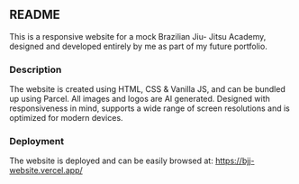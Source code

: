 ## README

This is a responsive website for a mock Brazilian Jiu- Jitsu Academy, designed and developed entirely by me as part of my future portfolio.

### Description

The website is created using HTML, CSS & Vanilla JS, and can be bundled up using Parcel.
All images and logos are AI generated.
Designed with responsiveness in mind, supports a wide range of screen resolutions and is optimized for modern devices.

### Deployment

The website is deployed and can be easily browsed at: https://bjj-website.vercel.app/
